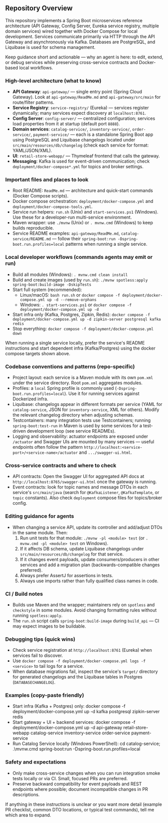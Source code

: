 ## Repository Overview

This repository implements a Spring Boot microservices reference architecture (API Gateway, Config Server, Eureka service registry, multiple domain services) wired together with Docker Compose for local development. Services communicate primarily via HTTP through the API Gateway and asynchronously via Kafka. Databases are PostgreSQL, and Liquibase is used for schema management.

Keep guidance short and actionable — why an agent is here: to edit, extend, or debug services while preserving cross-service contracts and Docker-based local workflows.

### High-level architecture (what to know)
- **API Gateway**: `api-gateway/` — single entry point (Spring Cloud Gateway). Look at `api-gateway/ReadMe.md` and `api-gateway/src/main` for route/filter patterns.
- **Service Registry**: `service-registry/` (Eureka) — services register dynamically; many services expect discovery at `localhost:8761`.
- **Config Server**: `config-server/` — centralized configuration; services load properties from it at startup (default port `8888`).
- **Domain services**: `catalog-service/`, `inventory-service/`, `order-service/`, `payment-service/` — each is a standalone Spring Boot app using PostgreSQL and Liquibase changelogs located under `src/main/resources/db/changelog` (check each service for format: YAML/JSON/XML).
- **UI**: `retail-store-webapp/` — Thymeleaf frontend that calls the gateway.
- **Messaging**: Kafka is used for event-driven communication; check `deployment/docker-compose*.yml` for topics and broker settings.

### Important files and places to look
- Root README: `ReadMe.md` — architecture and quick-start commands (Docker Compose scripts).
- Docker compose orchestration: `deployment/docker-compose.yml` and `deployment/docker-compose-tools.yml`.
- Service run helpers: `run.sh` (Unix) and `start-services.ps1` (Windows). Use these for a developer-run multi-service environment.
- Maven wrapper: use `./mvnw` (Unix) or `.
mvnw.cmd` (Windows) to keep builds reproducible.
- Service README examples: `api-gateway/ReadMe.md`, `catalog-service/README.md` — follow their `spring-boot:run -Dspring-boot.run.profiles=local` patterns when running a single service.

### Local developer workflows (commands agents may emit or run)
- Build all modules (Windows): `.
mvnw.cmd clean install`
- Build and create images (used by `run.sh`): `./mvnw spotless:apply spring-boot:build-image -DskipTests`
- Start full system (recommended):
  - Linux/macOS: `bash run.sh` or `docker compose -f deployment/docker-compose.yml up -d --remove-orphans`
  - Windows: `.
start-services.ps1` or `docker compose -f deployment/docker-compose.yml up -d`
- Start infra only (Kafka, Postgres, Zipkin, Redis): `docker compose -f deployment/docker-compose.yml up -d zipkin-server postgresql kafka redis`
- Stop everything: `docker compose -f deployment/docker-compose.yml down`

When running a single service locally, prefer the service's README instructions and start dependent infra (Kafka/Postgres) using the docker compose targets shown above.

### Codebase conventions and patterns (repo-specific)
- Project layout: each service is a Maven module with its own `pom.xml` under the service directory. Root `pom.xml` aggregates modules.
- Profiles: a `local` Spring profile is commonly used (`-Dspring-boot.run.profiles=local`). Use it for running services against Dockerized infra.
- Liquibase: changelogs appear in different formats per service (YAML for `catalog-service`, JSON for `inventory-service`, XML for others). Modify the relevant changelog directory when adjusting schemas.
- Testcontainers: many integration tests use Testcontainers; running `spring-boot:test-run` in Maven is used by some services for a test-driven development loop (see service READMEs).
- Logging and observability: actuator endpoints are exposed under `/actuator` and Swagger UIs are mounted by many services — useful endpoints often follow the pattern `http://localhost:<service-port>/<service-name>/actuator` and `.../swagger-ui.html`.

### Cross-service contracts and where to check
- API contracts: Open the Swagger UI for aggregated API docs at `http://localhost:8765/swagger-ui.html` once the gateway is running.
- Event contracts: look for topic names and message DTOs in each service's `src/main/java` (search for `@KafkaListener`, `@KafkaTemplate`, or `topic` constants). Also check `deployment` compose files for topics/broker config.

### Editing guidance for agents
- When changing a service API, update its controller and add/adjust DTOs in the same module. Then:
  1. Run unit tests for that module: `./mvnw -pl <module> test` (or `.
mvnw.cmd -pl <module> test` on Windows).
  2. If it affects DB schema, update Liquibase changelogs under `src/main/resources/db/changelog` for that service.
  3. If it changes event payloads, update consumers/producers in other services and add a migration plan (backwards-compatible changes preferred).
  4. Always prefer AssertJ for assertions in tests.
  5. Always use imports rather than fully qualified class names in code.

### CI / Build notes
- Builds use Maven and the wrapper; maintainers rely on `spotless` and `checkstyle` in some modules. Avoid changing formatting rules without running `spotless:apply`.
- The `run.sh` script calls `spring-boot:build-image` during `build_api` — CI may expect images to be buildable.

### Debugging tips (quick wins)
- Check service registration at `http://localhost:8761` (Eureka) when services fail to discover.
- Use `docker compose -f deployment/docker-compose.yml logs -f <service>` to tail logs for a service.
- When database migrations fail, inspect the service's `target/` directory for generated changelogs and the Liquibase tables in Postgres (`DATABASECHANGELOG`).

### Examples (copy-paste friendly)
- Start infra (Kafka + Postgres) only:
  docker compose -f deployment/docker-compose.yml up -d kafka postgresql zipkin-server redis
- Start gateway + UI + backend services:
  docker compose -f deployment/docker-compose.yml up -d api-gateway retail-store-webapp catalog-service inventory-service order-service payment-service
- Run Catalog Service locally (Windows PowerShell):
  cd catalog-service; .\mvnw.cmd spring-boot:run -Dspring-boot.run.profiles=local

### Safety and expectations
- Only make cross-service changes when you can run integration smoke tests locally or via CI. Small, focused PRs are preferred.
- Preserve backward compatibility for event payloads and REST endpoints where possible; document incompatible changes in PR descriptions.

If anything in these instructions is unclear or you want more detail (example PR checklist, common DTO locations, or typical test commands), tell me which area to expand.
